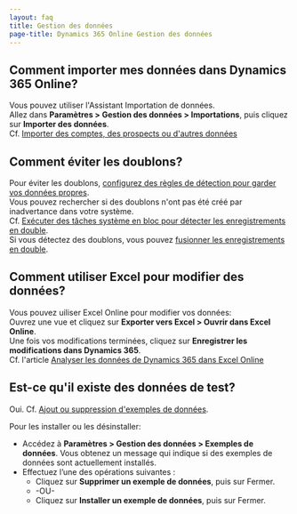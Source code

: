 ```yaml
---
layout: faq
title: Gestion des données
page-title: Dynamics 365 Online Gestion des données 
---
```


## Comment importer mes données dans Dynamics 365 Online?
Vous pouvez utiliser l'Assistant Importation de données.  
Allez dans **Paramètres > Gestion des données > Importations**, puis cliquez sur
**Importer des données**.  
Cf. [Importer des comptes, des prospects ou d'autres données](https://www.microsoft.com/fr-fr/dynamics/crm-customer-center/import-accounts-leads-or-other-data.aspx)

## Comment éviter les doublons?
Pour éviter les doublons, [configurez des règles de détection pour garder vos
données propres](https://www.microsoft.com/fr-fr/dynamics/crm-customer-center/set-up-duplicate-detection-rules-to-keep-your-data-clean.aspx).  
Vous pouvez rechercher si des doublons n'ont pas été créé par inadvertance dans votre
système.  
Cf. [Exécuter des tâches système en bloc pour détecter les enregistrements en double](https://www.microsoft.com/fr-fr/dynamics/crm-customer-center/run-bulk-system-jobs-to-detect-duplicate-records.aspx).  
Si vous détectez des doublons, vous pouvez [fusionner les enregistrements en double](https://www.microsoft.com/fr-fr/dynamics/crm-customer-center/merge-duplicate-records-for-accounts-contacts-or-leads.aspx).

## Comment utiliser Excel pour modifier des données?
Vous pouvez uiliser Excel Online pour modifier vos données:  
Ouvrez une vue et cliquez sur **Exporter vers Excel > Ouvrir dans Excel Online**.  
Une fois vos modifications terminées, cliquez sur **Enregistrer les modifications dans Dynamics 365**.  
Cf. l'article [Analyser les données de Dynamics 365 dans Excel Online](https://www.microsoft.com/fr-fr/dynamics/crm-customer-center/analyze-your-dynamics-365-data-in-excel-online.aspx)

## Est-ce qu'il existe des données de test?
Oui. Cf. [Ajout ou suppression d'exemples de données](https://www.microsoft.com/en-us/dynamics/crm-customer-center/add-or-remove-sample-data.aspx).

Pour les installer ou les désinstaller:
* Accédez à **Paramètres > Gestion des données > Exemples de données**. Vous obtenez
un message qui indique si des exemples de données sont actuellement installés.
* Effectuez l’une des opérations suivantes :
    * Cliquez sur **Supprimer un exemple de données**, puis sur Fermer.
    * -OU-
    * Cliquez sur **Installer un exemple de données**, puis sur Fermer.
